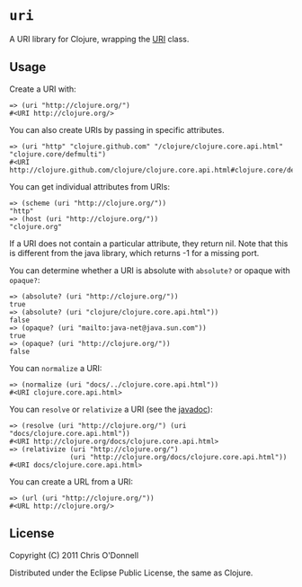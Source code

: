 # `uri`

A URI library for Clojure, wrapping the
[URI](http://download.oracle.com/javase/1.4.2/docs/api/java/net/URI.html) class.

## Usage

Create a URI with:

    => (uri "http://clojure.org/")
    #<URI http://clojure.org/>

You can also create URIs by passing in specific attributes. 

    => (uri "http" "clojure.github.com" "/clojure/clojure.core.api.html"
    "clojure.core/defmulti")
    #<URI http://clojure.github.com/clojure/clojure.core.api.html#clojure.core/defmulti>

You can get individual attributes from URIs:

    => (scheme (uri "http://clojure.org/"))
    "http"
    => (host (uri "http://clojure.org/"))
    "clojure.org"

If a URI does not contain a particular attribute, they return nil. Note that
this is different from the java library, which returns -1 for a missing port.

You can determine whether a URI is absolute with `absolute?` or opaque with
`opaque?`:

    => (absolute? (uri "http://clojure.org/"))
    true
    => (absolute? (uri "clojure/clojure.core.api.html"))
    false
    => (opaque? (uri "mailto:java-net@java.sun.com"))
    true
    => (opaque? (uri "http://clojure.org/"))
    false

You can `normalize` a URI:

    => (normalize (uri "docs/../clojure.core.api.html"))
    #<URI clojure.core.api.html>

You can `resolve` or `relativize` a URI (see the [javadoc](http://download.oracle.com/javase/1.4.2/docs/api/java/net/URI.html)):

    => (resolve (uri "http://clojure.org/") (uri "docs/clojure.core.api.html"))
    #<URI http://clojure.org/docs/clojure.core.api.html>
    => (relativize (uri "http://clojure.org/")
                   (uri "http://clojure.org/docs/clojure.core.api.html"))
    #<URI docs/clojure.core.api.html>

You can create a URL from a URI:

    => (url (uri "http://clojure.org/"))
    #<URL http://clojure.org/>

## License

Copyright (C) 2011 Chris O'Donnell

Distributed under the Eclipse Public License, the same as Clojure.
